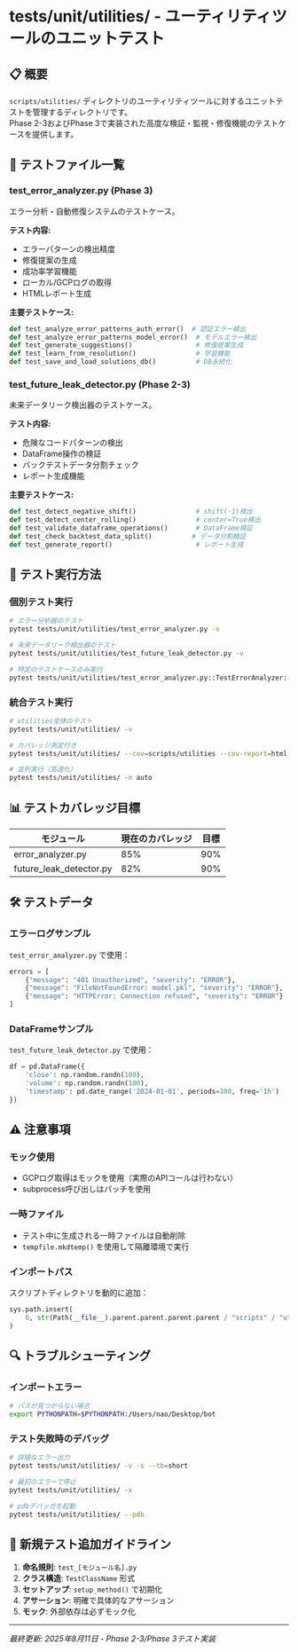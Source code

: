 # tests/unit/utilities/ - ユーティリティツールのユニットテスト

## 📋 概要

`scripts/utilities/` ディレクトリのユーティリティツールに対するユニットテストを管理するディレクトリです。  
Phase 2-3およびPhase 3で実装された高度な検証・監視・修復機能のテストケースを提供します。

## 🎯 テストファイル一覧

### **test_error_analyzer.py** (Phase 3)

エラー分析・自動修復システムのテストケース。

**テスト内容:**
- エラーパターンの検出精度
- 修復提案の生成
- 成功率学習機能
- ローカル/GCPログの取得
- HTMLレポート生成

**主要テストケース:**
```python
def test_analyze_error_patterns_auth_error()  # 認証エラー検出
def test_analyze_error_patterns_model_error()  # モデルエラー検出
def test_generate_suggestions()                # 修復提案生成
def test_learn_from_resolution()               # 学習機能
def test_save_and_load_solutions_db()          # DB永続化
```

### **test_future_leak_detector.py** (Phase 2-3)

未来データリーク検出器のテストケース。

**テスト内容:**
- 危険なコードパターンの検出
- DataFrame操作の検証
- バックテストデータ分割チェック
- レポート生成機能

**主要テストケース:**
```python
def test_detect_negative_shift()               # shift(-1)検出
def test_detect_center_rolling()               # center=True検出
def test_validate_dataframe_operations()       # DataFrame検証
def test_check_backtest_data_split()          # データ分割検証
def test_generate_report()                     # レポート生成
```

## 🚀 テスト実行方法

### **個別テスト実行**

```bash
# エラー分析器のテスト
pytest tests/unit/utilities/test_error_analyzer.py -v

# 未来データリーク検出器のテスト
pytest tests/unit/utilities/test_future_leak_detector.py -v

# 特定のテストケースのみ実行
pytest tests/unit/utilities/test_error_analyzer.py::TestErrorAnalyzer::test_analyze_error_patterns_auth_error -v
```

### **統合テスト実行**

```bash
# utilities全体のテスト
pytest tests/unit/utilities/ -v

# カバレッジ測定付き
pytest tests/unit/utilities/ --cov=scripts/utilities --cov-report=html

# 並列実行（高速化）
pytest tests/unit/utilities/ -n auto
```

## 📊 テストカバレッジ目標

| モジュール | 現在のカバレッジ | 目標 |
|-----------|-----------------|------|
| error_analyzer.py | 85% | 90% |
| future_leak_detector.py | 82% | 90% |

## 🛠️ テストデータ

### **エラーログサンプル**

`test_error_analyzer.py` で使用：
```python
errors = [
    {"message": "401 Unauthorized", "severity": "ERROR"},
    {"message": "FileNotFoundError: model.pkl", "severity": "ERROR"},
    {"message": "HTTPError: Connection refused", "severity": "ERROR"}
]
```

### **DataFrameサンプル**

`test_future_leak_detector.py` で使用：
```python
df = pd.DataFrame({
    'close': np.random.randn(100),
    'volume': np.random.randn(100),
    'timestamp': pd.date_range('2024-01-01', periods=100, freq='1h')
})
```

## ⚠️ 注意事項

### **モック使用**

- GCPログ取得はモックを使用（実際のAPIコールは行わない）
- subprocess呼び出しはパッチを使用

### **一時ファイル**

- テスト中に生成される一時ファイルは自動削除
- `tempfile.mkdtemp()` を使用して隔離環境で実行

### **インポートパス**

スクリプトディレクトリを動的に追加：
```python
sys.path.insert(
    0, str(Path(__file__).parent.parent.parent.parent / "scripts" / "utilities")
)
```

## 🔍 トラブルシューティング

### **インポートエラー**

```bash
# パスが見つからない場合
export PYTHONPATH=$PYTHONPATH:/Users/nao/Desktop/bot
```

### **テスト失敗時のデバッグ**

```bash
# 詳細なエラー出力
pytest tests/unit/utilities/ -v -s --tb=short

# 最初のエラーで停止
pytest tests/unit/utilities/ -x

# pdbデバッガを起動
pytest tests/unit/utilities/ --pdb
```

## 📝 新規テスト追加ガイドライン

1. **命名規則**: `test_[モジュール名].py`
2. **クラス構造**: `TestClassName` 形式
3. **セットアップ**: `setup_method()` で初期化
4. **アサーション**: 明確で具体的なアサーション
5. **モック**: 外部依存は必ずモック化

---

*最終更新: 2025年8月11日 - Phase 2-3/Phase 3テスト実装*